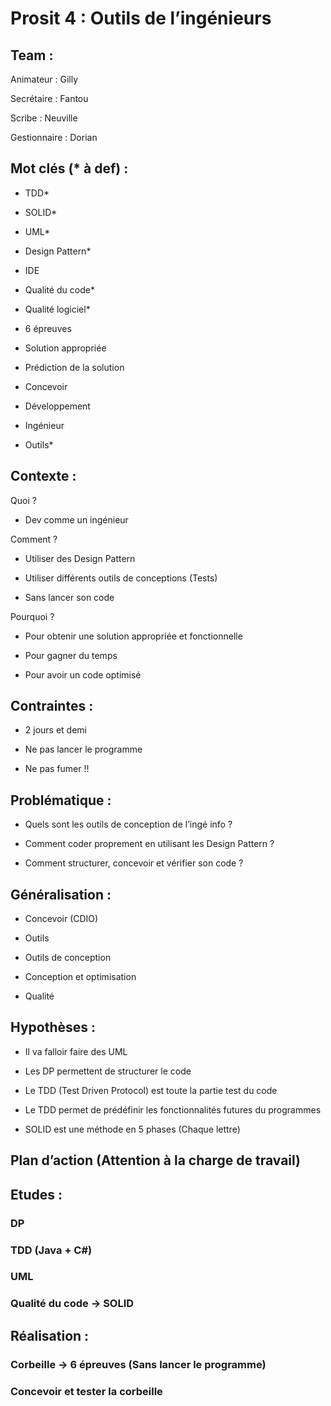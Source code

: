 # Prosit 4 : Outils de l’ingénieurs

## Team :

Animateur : Gilly

Secrétaire : Fantou

Scribe : Neuville

Gestionnaire : Dorian

## Mot clés (* à def) :

- TDD*

- SOLID*

- UML*

- Design Pattern*

- IDE

- Qualité du code*

- Qualité logiciel*

- 6 épreuves

- Solution appropriée

- Prédiction de la solution

- Concevoir

- Développement

- Ingénieur

- Outils*

## Contexte :

Quoi ?

- Dev comme un ingénieur

Comment ?

- Utiliser des Design Pattern

- Utiliser différents outils de conceptions (Tests)

- Sans lancer son code

Pourquoi ?

- Pour obtenir une solution appropriée et fonctionnelle

- Pour gagner du temps

- Pour avoir un code optimisé

## Contraintes :

- 2 jours et demi

- Ne pas lancer le programme

- Ne pas fumer !!

## Problématique :

- Quels sont les outils de conception de l’ingé info ?

- Comment coder proprement en utilisant les Design Pattern ?

- Comment structurer, concevoir et vérifier son code ?

## Généralisation :

- Concevoir (CDIO)

- Outils

- Outils de conception

- Conception et optimisation

- Qualité

## Hypothèses :

- Il va falloir faire des UML

- Les DP permettent de structurer le code

- Le TDD (Test Driven Protocol) est toute la partie test du code

- Le TDD permet de prédéfinir les fonctionnalités futures du programmes

- SOLID est une méthode en 5 phases (Chaque lettre)

## **Plan d’action (Attention à la charge de travail)**

## Etudes :

### DP

### TDD (Java + C#)

### UML

### Qualité du code → SOLID

## Réalisation :

### Corbeille → 6 épreuves (Sans lancer le programme)

### Concevoir et tester la corbeille
